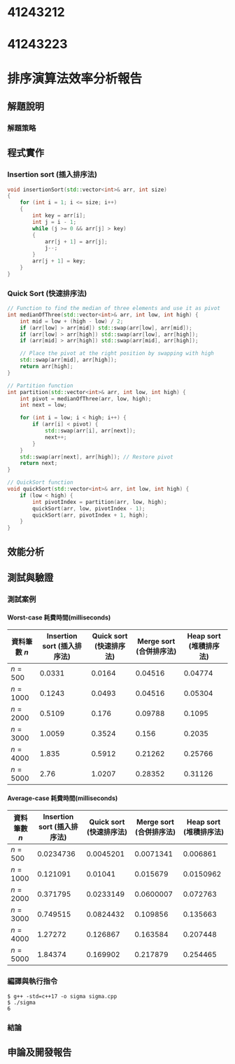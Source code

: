 # 41243212
# 41243223

# 排序演算法效率分析報告

## 解題說明

### 解題策略



## 程式實作

### Insertion sort (插入排序法)
```c++
void insertionSort(std::vector<int>& arr, int size)
{
    for (int i = 1; i <= size; i++)
    {
        int key = arr[i];
        int j = i - 1;
        while (j >= 0 && arr[j] > key)
        {
            arr[j + 1] = arr[j];
            j--;
        }
        arr[j + 1] = key;
    }
}
```
### Quick Sort (快速排序法)
```c++
// Function to find the median of three elements and use it as pivot
int medianOfThree(std::vector<int>& arr, int low, int high) {
    int mid = low + (high - low) / 2;
    if (arr[low] > arr[mid]) std::swap(arr[low], arr[mid]);
    if (arr[low] > arr[high]) std::swap(arr[low], arr[high]);
    if (arr[mid] > arr[high]) std::swap(arr[mid], arr[high]);

    // Place the pivot at the right position by swapping with high
    std::swap(arr[mid], arr[high]);
    return arr[high];
}

// Partition function
int partition(std::vector<int>& arr, int low, int high) {
    int pivot = medianOfThree(arr, low, high);
    int next = low;

    for (int i = low; i < high; i++) {
        if (arr[i] < pivot) {
			std::swap(arr[i], arr[next]);
			next++;
		}
    }
    std::swap(arr[next], arr[high]); // Restore pivot
    return next;
}

// QuickSort function
void quickSort(std::vector<int>& arr, int low, int high) {
    if (low < high) {
        int pivotIndex = partition(arr, low, high);
        quickSort(arr, low, pivotIndex - 1);
        quickSort(arr, pivotIndex + 1, high);
    }
}
```

## 效能分析

## 測試與驗證

### 測試案例

####  Worst-case 耗費時間(milliseconds)
| 資料筆數 $n$ | Insertion sort (插入排序法) | Quick sort (快速排序法) | Merge sort (合併排序法) | Heap sort (堆積排序法) |
|--------------|-----------------------------|-------------------------|-------------------------|------------------------|
| $n = 500$    | 0.0331                      | 0.0164                  | 0.04516                 | 0.04774                |
| $n = 1000$   | 0.1243                      | 0.0493                  | 0.04516                 | 0.05304                |
| $n = 2000$   | 0.5109                      | 0.176                   | 0.09788                 | 0.1095                 |
| $n = 3000$   | 1.0059                      | 0.3524                  | 0.156                   | 0.2035                 |
| $n = 4000$   | 1.835                       | 0.5912                  | 0.21262                 | 0.25766                |
| $n = 5000$   | 2.76                        | 1.0207                  | 0.28352                 | 0.31126                |

#### Average-case 耗費時間(milliseconds)
| 資料筆數 $n$ | Insertion sort (插入排序法) | Quick sort (快速排序法) | Merge sort (合併排序法) | Heap sort (堆積排序法) |
|--------------|-----------------------------|-------------------------|-------------------------|------------------------|
| $n = 500$    | 0.0234736                   | 0.0045201               | 0.0071341               | 0.006861               |
| $n = 1000$   | 0.121091                    | 0.01041                 | 0.015679                | 0.0150962              |
| $n = 2000$   | 0.371795                    | 0.0233149               | 0.0600007               | 0.072763               |
| $n = 3000$   | 0.749515                    | 0.0824432               | 0.109856                | 0.135663               |
| $n = 4000$   | 1.27272                     | 0.126867                | 0.163584                | 0.207448               |
| $n = 5000$   | 1.84374                     | 0.169902                | 0.217879                | 0.254465               |

### 編譯與執行指令

```shell
$ g++ -std=c++17 -o sigma sigma.cpp
$ ./sigma
6
```

### 結論



## 申論及開發報告

